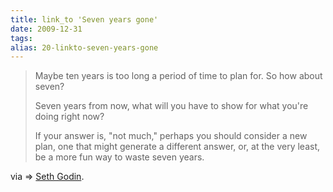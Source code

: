 ```yaml
---
title: link_to 'Seven years gone'
date: 2009-12-31
tags: 
alias: 20-linkto-seven-years-gone
---
```



> Maybe ten years is too long a period of time to plan for. So how about seven?
> 
> Seven years from now, what will you have to show for what you're doing right now?
> 
> If your answer is, "not much," perhaps you should consider a new plan, one that might generate a different answer, or, at the very least, be a more fun way to waste seven years.



via => [Seth Godin](http://sethgodin.typepad.com/seths_blog/2009/12/seven-years-gone.html?utm_source=feedburner&utm_medium=feed&utm_campaign=Feed:+typepad/sethsmainblog+(Seth's+Blog)).